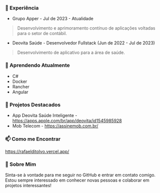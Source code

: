 


### 💼 Experiência

- Grupo Apper - Jul de 2023 - Atualidade
> Desenvolvimento e aprimoramento contínuo de aplicações voltadas para o setor de contábil.

- Deovita Saúde - Desenvolvedor Fullstack (Jun de 2022 - Jul de 2023)
 > Desenvolvimento de aplicativo para a área de saúde.

### 🌱 Aprendendo Atualmente

- C#
- Docker
- Rancher
- Angular

### 🚀 Projetos Destacados

- App Deovita Saúde Inteligente - https://apps.apple.com/br/app/deovita/id1545985928
- Mob Telecom - https://assinemob.com.br/

### 📫 Como me Encontrar

https://rafaelditolvo.vercel.app/

### 💬 Sobre Mim

Sinta-se à vontade para me seguir no GitHub e entrar em contato comigo. Estou sempre interessado em conhecer novas pessoas e colaborar em projetos interessantes!

